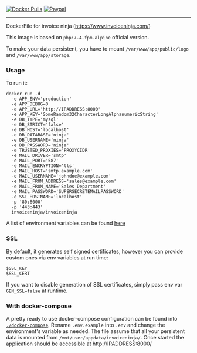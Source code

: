 [![Docker Pulls](https://img.shields.io/docker/pulls/anojht/invoiceninja.svg)](https://hub.docker.com/r/anojht/invoiceninja/)
[![Paypal](https://img.shields.io/badge/paypal-donate-yellow.svg)](https://paypal.me/Anojh)

---

DockerFile for invoice ninja (https://www.invoiceninja.com/)

This image is based on `php:7.4-fpm-alpine` official version.

To make your data persistent, you have to mount `/var/www/app/public/logo` and `/var/www/app/storage`.

### Usage

To run it:

```
docker run -d
  -e APP_ENV='production'
  -e APP_DEBUG=0
  -e APP_URL='http://IPADDRESS:8000'
  -e APP_KEY='SomeRandom32CharacterLongAlphanumericString'
  -e DB_TYPE='mysql'
  -e DB_STRICT='false'
  -e DB_HOST='localhost'
  -e DB_DATABASE='ninja'
  -e DB_USERNAME='ninja'
  -e DB_PASSWORD='ninja'
  -e TRUSTED_PROXIES='PROXYCIDR'
  -e MAIL_DRIVER='smtp'
  -e MAIL_PORT='587'
  -e MAIL_ENCRYPTION='tls'
  -e MAIL_HOST='smtp.example.com'
  -e MAIL_USERNAME='johndoe@example.com'
  -e MAIL_FROM_ADDRESS='sales@example.com'
  -e MAIL_FROM_NAME='Sales Department'
  -e MAIL_PASSWORD='SUPERSECRETEMAILPASSWORD'
  -e SSL_HOSTNAME='localhost'
  -p '80:8000'
  -p '443:443'
  invoiceninja/invoiceninja
```

A list of environment variables can be found [here](https://github.com/invoiceninja/invoiceninja/blob/master/.env.example)

### SSL

By default, it generates self signed certificates, however you can provide custom ones via env variables at run time:

```
$SSL_KEY
$SSL_CERT
```

If you want to disable generation of SSL certificates, simply pass env var `GEN_SSL=false` at runtime.

### With docker-compose

A pretty ready to use docker-compose configuration can be found into [`./docker-compose`](https://github.com/invoiceninja/dockerfiles/tree/master/docker-compose).
Rename `.env.example` into `.env` and change the environment's variable as needed.
The file assume that all your persistent data is mounted from `/mnt/user/appdata/invoiceninja/`.
Once started the application should be accessible at http://IPADDRESS:8000/
